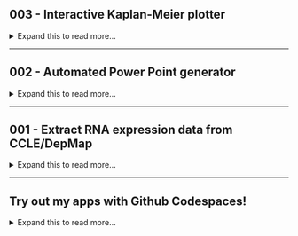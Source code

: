 
<h2> 003 - Interactive Kaplan-Meier plotter </h2>

<details><summary markdown="span"> Expand this to read more...</summary>
    <div class="two-columns">
        <div class="left-column-35">
            <p><strong> Summary </strong></p>
            <p class="justify-text"> During my graduate studies, I helped two bachelor's students working in my research 
                group to analyze survival data from clinical trials to evaluate a possible association of increased 
                <strong>gene expression</strong> (RET) with bad <strong>clinical prognosis</strong>. For this purpose, we 
                retrieved data available in <strong>CBioPortal</strong>, and generated <strong>Kaplan-Meier survival 
                curves</strong>. We evaluated several datasets and I generated tools (Jupyter/Colab Notebooks and Streamlit 
                app) to automate the creation these plots using the <code>KaplanMeierFitter</code> library in <strong>Python</strong>.
            </p>
        </div>
        <div class="right-column-65">
            <video width="100%" height="auto" autoplay loop muted><source src="Images_GIFs_Videos/Preview_003.mp4" type="video/mp4"></video> 
        </div>
    </div>
    <p class="justify-text"><strong> Problem </strong></p>
    <p class="justify-text"> We needed to screen a total of 100 genes that we obtained from a different experimental technique as candidates
                            to show some interaction with the RET gene. Specifically, we needed to know if patients with low expression of RET 
                            and one of these 100 genes showed decreased survival probability than any other combination (high expression of both 
                            genes, high-low, low-high). We chose the largest dataset for beast cancer (METABRIC), which provides a clinical file
                            containing all patient IDs and survival information (time and status) with around 2,500 patient records and <30 
                            other variables measured. The gene expression information for those patients is provided as a separate file containing
                            around 20,000 genes. We needed to map the IDs between files and filter the dataset into 4 sub-dataset, one for each of 
                            the combinations of expression mentioned (low-low, low-high, high-low, high-high). Finally, we needed to generate 
                            <strong>Kaplan-Meier survival plots</strong> with confidence intervals for each of the RET-gene pairs (100) and keep 
                            the ones that show a significant increase in survival for the low-low curve, compared to the other 3 curves.
    </p>
    <div class="two-columns">
        <div class="left-column-50">
                <p class="justify-text"><strong> Solution </strong></p>
                <p class="justify-text"> I learned how to generate Kaplan-Meier plots using the <code>KaplanMeierFitter</code> module from the <code>lifelines</code>
                            python library. Then I retrieved the relevant datasets from CBioPortal and created a Jupyter Notebook to pre-process and 
                            filter the datasets. Once my notebook could do one KM plot, I hard-coded some iterable variables with all the names of the
                            genes to generate plots for. With this first tool, I produced basic but automated batches of 40-50 plots that allowed us to
                            quickly discard the gene pairs that did not shown the behaviour we were interested in. This first tool (see GIF-->), 
                            required only to change the list of names of genes of interest in a code block, and I did minor adjustments to adapt this to
                            run in Google Colab, allowing lab peers with no coding experience to use it too. <br><br>
                            Since I gained great interest for this type of analysis, I kept learning on my own for 1-2 years after the small projects 
                            finished. Then, I found an approach to generalize the data pre-processing and analysis and created a second tool that used                                                     
                            <code>ipywidgets</code> to interactively get user input to visualize and select the variables and ways to subdivide the dataset 
                            before plotting the KM curves. This second tool (see GIF-->), was significantly more complex but allowed me to easily 
                            explore different combinations of variables and subgroups to gain insights about this breast cancer study. Although the 2nd 
                            tool did not require the user to modify any code blocks, the proper rendering of the widget layout I used would not work in 
                            Google Colab and thus the user should know how to install and work in Jupyter lab. For that reason and some difficulties with 
                            widget behavior, I temporarily stopped that project (Version 04). <br><br>
                            Around a year later, I discovered Streamlit and tried to transform my notebook to a data app. It took me several weeks to adapt 
                            all my code to <code>streamlit</code> (which has its own widgets), and soon I realized the power of this library. Not only I 
                            was able to translate all the code of my latest version on Jupyter and make it look nicer, but also, I was able to improve the 
                            code, add plot interativity with <code>pyplot</code> and <code>altair</code> plots, add plot customization and add few more 
                            features. <br><br>
                            Finally, the latest version of the third tool in Streamlit (see first GIF above) is fully interactive and works locally or online 
                            through a button that directly builds a <strong>Github Codespace</strong> with everything needed to try it out without having 
                            any coding experience. This tool allowed me to explore different datasets, variables, and generate better plots with accompanying
                            data to do statistical analysis in my software of choice (even re-plot the curve+CIs).
                </p>
        </div>
        <div class="right-column-50">
            <p><strong> First tool (dataset- and gene-specific) </strong></p>
            <img src="https://user-images.githubusercontent.com/62916582/204424020-bae3613c-bf10-4a3b-9d50-beaf50ca8eee.gif" alt="003_first_pre_tool" />
            <br><br><br>
            <p><strong> Second tool (interactive subsetting options) </strong></p>
            <img src="Images_GIFs_Videos/Preview_003_Jupyter_version.gif" alt="003_second_pre_tool" />
        </div>
    </div>
    <p><strong> Read the instructions and watch another demo of the Streamlit app here: <a href="https://github.com/EdRey05/Streamlit_projects/tree/main/003_KM_plotter">Demo_KM_plotter</a></strong></p>
</details>

<hr>

<h2> 002 - Automated Power Point generator</h2>

<details><summary markdown="span"> Expand this to read more...</summary>
    <div class="two-columns">
        <div class="left-column-35">
            <p><strong> Summary </strong></p>
            <p class="justify-text"> During my graduate studies, I performed numerous microscopy experiments. These experiments required to acquire sufficient
                                    images (of cancer cells), process them and analyze them. When I was setting up a new technique in our research group
                                    called <strong>Proximity Ligation Assay - PLA</strong> to evaluate protein-protein interactions, I was able to use a 
                                    cell imager (EVOS M7000 - Thermo Fisher) that has automation capabilities. I automated the acquisition of hundreds of 
                                    fields of view (big images with many cells), and wrote scripts in <code>Jython</code> (Python wrapper for Java) to 
                                    automate the image pre-processing and analysis in <strong>ImageJ/Fiji</strong>. The final output of my series of scripts
                                    was a csv file with the quantification result for each image of individual cells (big images where cropped into many 
                                    smaller). Also, to validate the quantification results I designed a tool to merge all outputs into a summary Power Point
                                    presentation. I was able to automate the creation of slides, define the layout and the items to insert into each slide
                                    by using the <code>python-pptx</code> library. I created a tool in Jupyter/Colab notebook version and then a Streamilt 
                                    app that does the exact same thing but provides a better user interface and additional information. 
            </p>
        </div>
        <div class="right-column-65">
            <img src="Images_GIFs_Videos/Preview_002.gif" alt="Streamlit Projects 002 GIF" />
        </div>
    </div>
    <p class="justify-text"><strong> Problem </strong></p>
    <p class="justify-text"> Some description here </p>
    <p class="justify-text"><strong> Solution </strong></p>
    <p class="justify-text"> Some description here </p>
    <div class="two-columns">
        <div class="left-column-50">
            <p><strong> Sample cell images and figure </strong></p>
            <img src="Images_GIFs_Videos/Preview_002_figure1.jpg" alt="002_Sample_data_figure" />
        </div>
        <div class="right-column-50">
            <p><strong> First tool </strong></p>
            <img src="https://user-images.githubusercontent.com/62916582/204415085-cc39bb7c-904e-487c-a16d-0d894c1e3249.gif" alt="002_first_pre_tool" />
        </div>
    </div>
    <p><strong> Read the instructions and watch another demo of the Streamlit app here: <a href="https://github.com/EdRey05/Streamlit_projects/tree/main/002_Automated_PPTX_PLA">Demo_PPTX_PLA</a></strong></p>
</details>

<hr>

<h2> 001 - Extract RNA expression data from CCLE/DepMap </h2>

<details><summary markdown="span"> Expand this to read more...</summary>
    <div class="two-columns">
        <div class="left-column-35">
            <p><strong> Summary </strong></p>
            <p class="justify-text"> Some summary here. 
            </p>
        </div>
        <div class="right-column-65">
            <img src="Images_GIFs_Videos/Preview_001.gif" alt="Streamlit Projects 001 GIF" />
        </div>
    </div>
    <p class="justify-text"><strong> Problem </strong></p>
    <p class="justify-text"> Some description here </p>
    <p class="justify-text"><strong> Solution </strong></p>
    <p class="justify-text"> Some description here </p>
    <div class="two-columns">
        <div class="left-column-50">
            <p><strong> DepMap website showing the constant updates to the datasets </strong></p>
            <img src="Images_GIFs_Videos/Preview_001_DepMap_website.jpg" alt="001_DepMap_website" />
        </div>
        <div class="right-column-50">
            <p><strong> First tool (used CCLE data from CBioPortals = DepMap 19Q1) </strong></p>
            <img src="https://user-images.githubusercontent.com/62916582/204422004-47fe5726-d92d-4193-bc6a-ea30b3a93cc1.gif" alt="001_first_pre_tool" />
        </div>
    </div>
    <p><strong> Read the instructions and watch another demo of the Streamlit app here: <a href="https://github.com/EdRey05/Streamlit_projects/tree/main/001_RNA_expression_DepMap">Demo_RNA_DepMap</a></strong></p>
</details>

<hr>

<h2> Try out my apps with Github Codespaces! </h2>

<details><summary markdown="span"> Expand this to read more...</summary>
    <div class="two-columns">
        <div class="left-column-35">
            <p class="justify-text"> If you have a Github account you can create a Codespace with all the requirements to 
                run my apps. You only have to log into you account, click on the following button, create your Codespace (we 
                all have 60h of free usage per month!), and follow the instructions. </p>
            <a href="https://codespaces.new/EdRey05/Streamlit_projects?quickstart=1" target="_blank">
            <img src="https://github.com/codespaces/badge.svg" alt="Open in GitHub Codespaces">
            </a>
        </div>
        <div class="right-column-65">
            <video width="100%" height="auto" controls><source src="Images_GIFs_Videos/Demo_Codespaces.mp4" type="video/mp4"></video>
        </div>
    </div>
</details>
